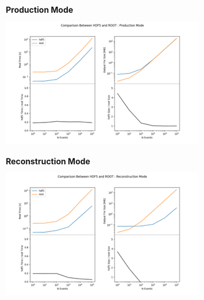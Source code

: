 ## Production Mode

![Production Mode](production_data.png)

## Reconstruction Mode

![Reconstruction Mode](recon_data.png)
